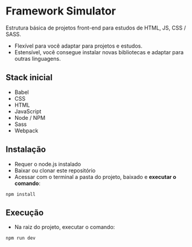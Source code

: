 # Framework Simulator
Estrutura básica de projetos front-end para estudos de HTML, JS, CSS / SASS. 

- Flexível para você adaptar para projetos e estudos.
- Estensível, você consegue instalar novas bibliotecas e adaptar para outras linguagens.  

## Stack inicial
- Babel
- CSS
- HTML
- JavaScript
- Node / NPM
- Sass
- Webpack

## Instalação
- Requer o node.js instalado
- Baixar ou clonar este repositório
- Acessar com o terminal a pasta do projeto, baixado e **executar o comando**:
```
npm install 
```
## Execução
- Na raiz do projeto, executar o comando:
```
npm run dev
```
